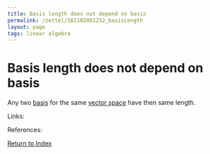 ```yaml
---
title: Basis length does not depend on basis
permalink: /zettel/202102062252_basisLength
layout: page
tags: linear algebra
---
```

# Basis length does not depend on basis

Any two [basis](202102062154_basisDefinition) for the same [vector space](202102061359_vectorSpaceDefinition) have 
then same length.

Links: 

References: 

[Return to Index](index)